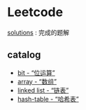 # Leetcode

[solutions](solutions/README.md) : 完成的题解

## catalog

- [bit - “位运算”](articles/bit.md)
- [array - “数组”](articles/array.md)
- [linked list - “链表”](articles/linked-list.md)
- [hash-table - “哈希表”](articles/hash-table.md)

